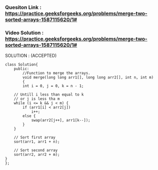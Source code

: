 ### Quesiton Link : https://practice.geeksforgeeks.org/problems/merge-two-sorted-arrays-1587115620/1#

### Video Solution : https://practice.geeksforgeeks.org/problems/merge-two-sorted-arrays-1587115620/1#


SOLUTION : (ACCEPTED)

```
class Solution{
    public:
        //Function to merge the arrays.
        void merge(long long arr1[], long long arr2[], int n, int m) 
        { 
        int i = 0, j = 0, k = n - 1;
  
    // Untill i less than equal to k
    // or j is less tha m
    while (i <= k && j < m) {
        if (arr1[i] < arr2[j])
            i++;
        else {
            swap(arr2[j++], arr1[k--]);
        }
    }
  
    // Sort first array
    sort(arr1, arr1 + n);
  
    // Sort second array
    sort(arr2, arr2 + m);
}
};
```